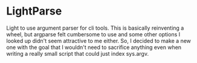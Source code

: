 LightParse
==========

Light to use argument parser for cli tools. This is basically reinventing a
wheel, but argparse felt cumbersome to use and some other options I looked up
didn't seem attractive to me either. So, I decided to make a new one with the
goal that I wouldn't need to sacrifice anything even when writing a really
small script that could just index sys.argv.
